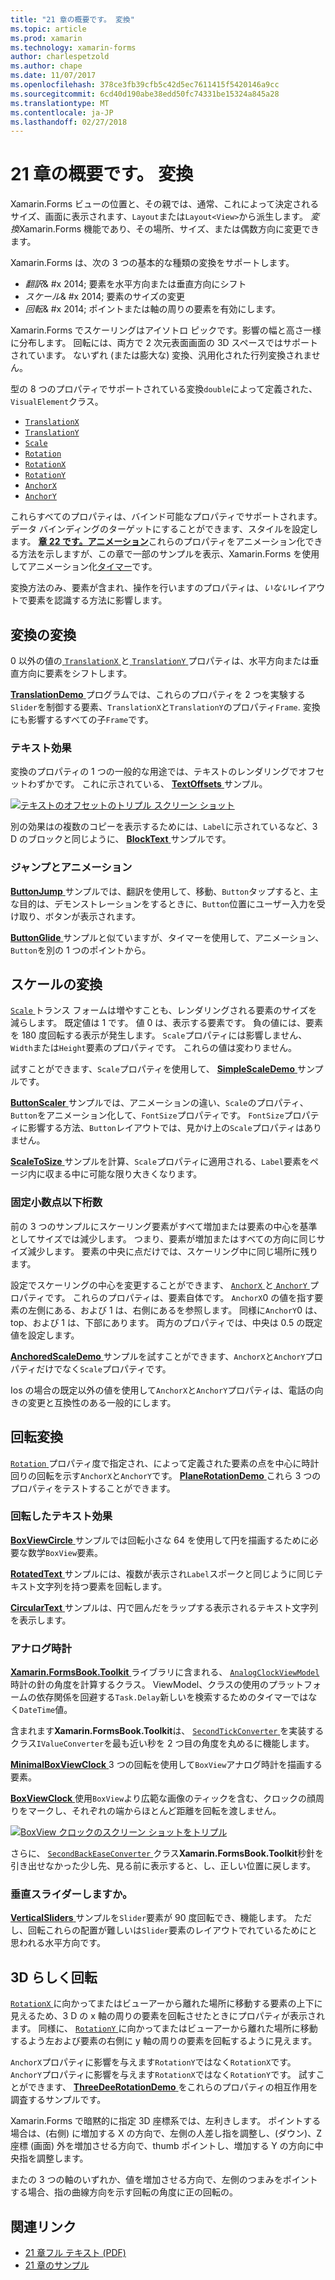 ```yaml
---
title: "21 章の概要です。 変換"
ms.topic: article
ms.prod: xamarin
ms.technology: xamarin-forms
author: charlespetzold
ms.author: chape
ms.date: 11/07/2017
ms.openlocfilehash: 378ce3fb39cfb5c42d5ec7611415f5420146a9cc
ms.sourcegitcommit: 6cd40d190abe38edd50fc74331be15324a845a28
ms.translationtype: MT
ms.contentlocale: ja-JP
ms.lasthandoff: 02/27/2018
---
```

# <a name="summary-of-chapter-21-transforms"></a>21 章の概要です。 変換

Xamarin.Forms ビューの位置と、その親では、通常、これによって決定されるサイズ、画面に表示されます、`Layout`または`Layout<View>`から派生します。 *変換*Xamarin.Forms 機能であり、その場所、サイズ、または偶数方向に変更できます。

Xamarin.Forms は、次の 3 つの基本的な種類の変換をサポートします。

- *翻訳*& #x 2014; 要素を水平方向または垂直方向にシフト
- *スケール*& #x 2014; 要素のサイズの変更
- *回転*& #x 2014; ポイントまたは軸の周りの要素を有効にします。

Xamarin.Forms でスケーリングはアイソトロ ピックです。影響の幅と高さ一様に分布します。 回転には、両方で 2 次元表面画面の 3D スペースではサポートされています。 ないずれ (または膨大な) 変換、汎用化された行列変換されません。

型の 8 つのプロパティでサポートされている変換`double`によって定義された、`VisualElement`クラス。

- [`TranslationX`](https://developer.xamarin.com/api/property/Xamarin.Forms.VisualElement.TranslationX/)
- [`TranslationY`](https://developer.xamarin.com/api/property/Xamarin.Forms.VisualElement.TranslationY/)
- [`Scale`](https://developer.xamarin.com/api/property/Xamarin.Forms.VisualElement.Scale/)
- [`Rotation`](https://developer.xamarin.com/api/property/Xamarin.Forms.VisualElement.Rotation/)
- [`RotationX`](https://developer.xamarin.com/api/property/Xamarin.Forms.VisualElement.RotationX/)
- [`RotationY`](https://developer.xamarin.com/api/property/Xamarin.Forms.VisualElement.RotationY/)
- [`AnchorX`](https://developer.xamarin.com/api/property/Xamarin.Forms.VisualElement.AnchorX/)
- [`AnchorY`](https://developer.xamarin.com/api/property/Xamarin.Forms.VisualElement.AnchorY/)

これらすべてのプロパティは、バインド可能なプロパティでサポートされます。 データ バインディングのターゲットにすることができます、スタイルを設定します。 [**章 22 です。アニメーション**](~/xamarin-forms/creating-mobile-apps-xamarin-forms/summaries/chapter22.md)これらのプロパティをアニメーション化できる方法を示しますが、この章で一部のサンプルを表示、Xamarin.Forms を使用してアニメーション化[タイマー](~/xamarin-forms/platform/device.md#Device_StartTimer)です。

変換方法のみ、要素が含まれ、操作を行いますのプロパティは、*いない*レイアウトで要素を認識する方法に影響します。

## <a name="the-translation-transform"></a>変換の変換

0 以外の値の[ `TranslationX` ](https://developer.xamarin.com/api/property/Xamarin.Forms.VisualElement.TranslationX/)と[ `TranslationY` ](https://developer.xamarin.com/api/property/Xamarin.Forms.VisualElement.TranslationY/)プロパティは、水平方向または垂直方向に要素をシフトします。

[ **TranslationDemo** ](https://github.com/xamarin/xamarin-forms-book-samples/tree/master/Chapter21/TranslationDemo)プログラムでは、これらのプロパティを 2 つを実験する`Slider`を制御する要素、`TranslationX`と`TranslationY`のプロパティ`Frame`. 変換にも影響するすべての子`Frame`です。

### <a name="text-effects"></a>テキスト効果

変換のプロパティの 1 つの一般的な用途では、テキストのレンダリングでオフセットわずかです。 これに示されている、 [ **TextOffsets** ](https://github.com/xamarin/xamarin-forms-book-samples/tree/master/Chapter21/TextOffsets)サンプル。

[![テキストのオフセットのトリプル スクリーン ショット](images/ch21fg03-small.png "テキスト オフセット")](images/ch21fg03-large.png "テキスト オフセット")

別の効果はの複数のコピーを表示するためには、`Label`に示されているなど、3 D のブロックと同じように、 [ **BlockText** ](https://github.com/xamarin/xamarin-forms-book-samples/tree/master/Chapter21/BlockText)サンプルです。

### <a name="jumps-and-animations"></a>ジャンプとアニメーション

[ **ButtonJump** ](https://github.com/xamarin/xamarin-forms-book-samples/tree/master/Chapter21/ButtonJump)サンプルでは、翻訳を使用して、移動、`Button`タップすると、主な目的は、デモンストレーションをするときに、`Button`位置にユーザー入力を受け取り、ボタンが表示されます。

[ **ButtonGlide** ](https://github.com/xamarin/xamarin-forms-book-samples/tree/master/Chapter21/ButtonGlide)サンプルと似ていますが、タイマーを使用して、アニメーション、`Button`を別の 1 つのポイントから。

## <a name="the-scale-transform"></a>スケールの変換

[ `Scale` ](https://developer.xamarin.com/api/property/Xamarin.Forms.VisualElement.Scale/)トランス フォームは増やすことも、レンダリングされる要素のサイズを減らします。 既定値は 1 です。 値 0 は、表示する要素です。 負の値には、要素を 180 度回転する表示が発生します。 `Scale`プロパティには影響しません、`Width`または`Height`要素のプロパティです。 これらの値は変わりません。

試すことができます、`Scale`プロパティを使用して、 [ **SimpleScaleDemo** ](https://github.com/xamarin/xamarin-forms-book-samples/tree/master/Chapter21/SimpleScaleDemo)サンプルです。

[ **ButtonScaler** ](https://github.com/xamarin/xamarin-forms-book-samples/tree/master/Chapter21/ButtonScaler)サンプルでは、アニメーションの違い、`Scale`のプロパティ、`Button`をアニメーション化して、`FontSize`プロパティです。 `FontSize`プロパティに影響する方法、`Button`レイアウトでは、見かけ上の`Scale`プロパティはありません。

[ **ScaleToSize** ](https://github.com/xamarin/xamarin-forms-book-samples/tree/master/Chapter21/ScaleToSize)サンプルを計算、`Scale`プロパティに適用される、`Label`要素をページ内に収まる中に可能な限り大きくなります。

### <a name="anchoring-the-scale"></a>固定小数点以下桁数

前の 3 つのサンプルにスケーリング要素がすべて増加または要素の中心を基準としてサイズでは減少します。 つまり、要素が増加またはすべての方向に同じサイズ減少します。 要素の中央に点だけでは、スケーリング中に同じ場所に残ります。

設定でスケーリングの中心を変更することができます、 [ `AnchorX` ](https://developer.xamarin.com/api/property/Xamarin.Forms.VisualElement.AnchorX/)と[ `AnchorY` ](https://developer.xamarin.com/api/property/Xamarin.Forms.VisualElement.AnchorY/)プロパティです。 これらのプロパティは、要素自体です。 `AnchorX`0 の値を指す要素の左側にある、および 1 は、右側にあるを参照します。 同様に`AnchorY`0 は、top、および 1 は、下部にあります。 両方のプロパティでは、中央は 0.5 の既定値を設定します。

[ **AnchoredScaleDemo** ](https://github.com/xamarin/xamarin-forms-book-samples/tree/master/Chapter21/AnchoredScaleDemo)サンプルを試すことができます、`AnchorX`と`AnchorY`プロパティだけでなく`Scale`プロパティです。

Ios の場合の既定以外の値を使用して`AnchorX`と`AnchorY`プロパティは、電話の向きの変更と互換性のある一般的にします。

## <a name="the-rotation-transform"></a>回転変換

[ `Rotation` ](https://developer.xamarin.com/api/property/Xamarin.Forms.VisualElement.Rotation/)プロパティ度で指定され、によって定義された要素の点を中心に時計回りの回転を示す`AnchorX`と`AnchorY`です。 [ **PlaneRotationDemo** ](https://github.com/xamarin/xamarin-forms-book-samples/tree/master/Chapter21/PlaneRotationDemo)これら 3 つのプロパティをテストすることができます。

### <a name="rotated-text-effects"></a>回転したテキスト効果

[ **BoxViewCircle** ](https://github.com/xamarin/xamarin-forms-book-samples/tree/master/Chapter21/BoxViewCircle)サンプルでは回転小さな 64 を使用して円を描画するために必要な数学`BoxView`要素。

[ **RotatedText** ](https://github.com/xamarin/xamarin-forms-book-samples/tree/master/Chapter21/RotatedText)サンプルには、複数が表示され`Label`スポークと同じように同じテキスト文字列を持つ要素を回転します。

[ **CircularText** ](https://github.com/xamarin/xamarin-forms-book-samples/tree/master/Chapter21/CircularText)サンプルは、円で囲んだをラップする表示されるテキスト文字列を表示します。

### <a name="an-analog-clock"></a>アナログ時計

[ **Xamarin.FormsBook.Toolkit** ](https://github.com/xamarin/xamarin-forms-book-samples/tree/master/Libraries/Xamarin.FormsBook.Toolkit)ライブラリに含まれる、 [ `AnalogClockViewModel` ](https://github.com/xamarin/xamarin-forms-book-samples/blob/master/Libraries/Xamarin.FormsBook.Toolkit/Xamarin.FormsBook.Toolkit/AnalogClockViewModel.cs)時計の針の角度を計算するクラス。 ViewModel、クラスの使用のプラットフォームの依存関係を回避する`Task.Delay`新しいを検索するためのタイマーではなく`DateTime`値。

含まれます**Xamarin.FormsBook.Toolkit**は、 [ `SecondTickConverter` ](https://github.com/xamarin/xamarin-forms-book-samples/blob/master/Libraries/Xamarin.FormsBook.Toolkit/Xamarin.FormsBook.Toolkit/SecondTickConverter.cs)を実装するクラス`IValueConverter`を最も近い秒を 2 つ目の角度を丸めるに機能します。

[ **MinimalBoxViewClock** ](https://github.com/xamarin/xamarin-forms-book-samples/tree/master/Chapter21/MinimalBoxViewClock) 3 つの回転を使用して`BoxView`アナログ時計を描画する要素。

[ **BoxViewClock** ](https://github.com/xamarin/xamarin-forms-book-samples/tree/master/Chapter21/BoxViewClock)使用`BoxView`より広範な画像のティックを含む、クロックの顔周りをマークし、それぞれの端からほとんど距離を回転を渡しません。

[![BoxView クロックのスクリーン ショットをトリプル](images/ch21fg17-small.png "アナログ時計の表面")](images/ch21fg17-large.png "アナログ時計の表面")

さらに、 [ `SecondBackEaseConverter` ](https://github.com/xamarin/xamarin-forms-book-samples/blob/master/Libraries/Xamarin.FormsBook.Toolkit/Xamarin.FormsBook.Toolkit/SecondBackEaseConverter.cs)クラス**Xamarin.FormsBook.Toolkit**秒針を引き出せなかった少し先、見る前に表示すると、し、正しい位置に戻します。

### <a name="vertical-sliders"></a>垂直スライダーしますか。

[ **VerticalSliders** ](https://github.com/xamarin/xamarin-forms-book-samples/tree/master/Chapter21/VerticalSliders)サンプルを`Slider`要素が 90 度回転でき、機能します。 ただし、回転これらの配置が難しいは`Slider`要素のレイアウトでれているためにと思われる水平方向です。

## <a name="3d-ish-rotations"></a>3D らしく回転

[ `RotationX` ](https://developer.xamarin.com/api/property/Xamarin.Forms.VisualElement.RotationX/)に向かってまたはビューアーから離れた場所に移動する要素の上下に見えるため、3 D の x 軸の周りの要素を回転させたときにプロパティが表示されます。 同様に、 [ `RotationY` ](https://developer.xamarin.com/api/property/Xamarin.Forms.VisualElement.RotationY/)に向かってまたはビューアーから離れた場所に移動するよう左および要素の右側に y 軸の周りの要素を回転するように見えます。

`AnchorX`プロパティに影響を与えます`RotationY`ではなく`RotationX`です。 `AnchorY`プロパティに影響を与えます`RotationX`ではなく`RotationY`です。 試すことができます、 [ **ThreeDeeRotationDemo** ](https://github.com/xamarin/xamarin-forms-book-samples/tree/master/Chapter21/ThreeDeeRotationDemo)をこれらのプロパティの相互作用を調査するサンプルです。

Xamarin.Forms で暗黙的に指定 3D 座標系では、左利きします。 ポイントする場合は、(右側) に増加する X の方向で、左側の人差し指を調整し、(ダウン)、Z 座標 (画面) 外を増加させる方向で、thumb ポイントし、増加する Y の方向に中央指を調整します。

またの 3 つの軸のいずれか、値を増加させる方向で、左側のつまみをポイントする場合、指の曲線方向を示す回転の角度に正の回転の。



## <a name="related-links"></a>関連リンク

- [21 章フル テキスト (PDF)](https://download.xamarin.com/developer/xamarin-forms-book/XamarinFormsBook-Ch21-Apr2016.pdf)
- [21 章のサンプル](https://github.com/xamarin/xamarin-forms-book-samples/tree/master/Chapter21)
